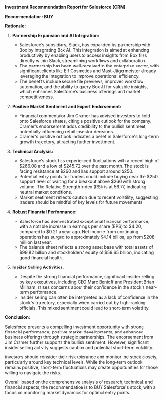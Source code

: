 **Investment Recommendation Report for Salesforce (CRM)**

**Recommendation: BUY**

**Rationale:**

1. **Partnership Expansion and AI Integration:**
   - Salesforce's subsidiary, Slack, has expanded its partnership with Box by integrating Box AI. This integration is aimed at enhancing productivity by enabling users to access insights from Box files directly within Slack, streamlining workflows and collaboration.
   - The partnership has been well-received in the enterprise sector, with significant clients like Elf Cosmetics and Mast-Jägermeister already leveraging the integration to improve operational efficiency.
   - The benefits include secure file previews, improved workflow automation, and the ability to query Box AI for valuable insights, which enhances Salesforce’s business offerings and market competitiveness.

2. **Positive Market Sentiment and Expert Endorsement:**
   - Financial commentator Jim Cramer has advised investors to hold onto Salesforce shares, citing a positive outlook for the company. Cramer’s endorsement adds credibility to the bullish sentiment, potentially influencing retail investor decisions.
   - Cramer's positive outlook indicates a belief in Salesforce's long-term growth trajectory, attracting further investment.

3. **Technical Analysis:**
   - Salesforce's stock has experienced fluctuations with a recent high of $266.08 and a low of $245.72 over the past month. The stock is facing resistance at $260 and has support around $250.
   - Potential entry points for traders could include buying near the $250 support level or waiting for a breakout above $260 with strong volume. The Relative Strength Index (RSI) is at 56.77, indicating neutral market conditions.
   - Market sentiment reflects caution due to recent volatility, suggesting traders should be mindful of key levels for future movements.

4. **Robust Financial Performance:**
   - Salesforce has demonstrated exceptional financial performance, with a notable increase in earnings per share (EPS) to $4.20, compared to $0.21 a year ago. Net income from continuing operations has surged to approximately $4.14 billion, up from $208 million last year.
   - The balance sheet reflects a strong asset base with total assets of $99.82 billion and stockholders' equity of $59.65 billion, indicating good financial health.

5. **Insider Selling Activities:**
   - Despite the strong financial performance, significant insider selling by key executives, including CEO Marc Benioff and President Brian Millham, raises concerns about their confidence in the stock's near-term performance.
   - Insider selling can often be interpreted as a lack of confidence in the stock's trajectory, especially when carried out by high-ranking officials. This mixed sentiment could lead to short-term volatility.

**Conclusion:**

Salesforce presents a compelling investment opportunity with strong financial performance, positive market developments, and enhanced business offerings through strategic partnerships. The endorsement from Jim Cramer further supports the bullish sentiment. However, significant insider selling activity suggests caution and potential short-term volatility.

Investors should consider their risk tolerance and monitor the stock closely, particularly around key technical levels. While the long-term outlook remains positive, short-term fluctuations may create opportunities for those willing to navigate the risks.

Overall, based on the comprehensive analysis of research, technical, and financial aspects, the recommendation is to BUY Salesforce's stock, with a focus on monitoring market dynamics for optimal entry points.